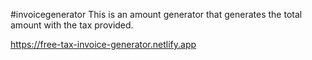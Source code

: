 #invoicegenerator
This is an amount generator that generates the total amount with the tax provided.



https://free-tax-invoice-generator.netlify.app
